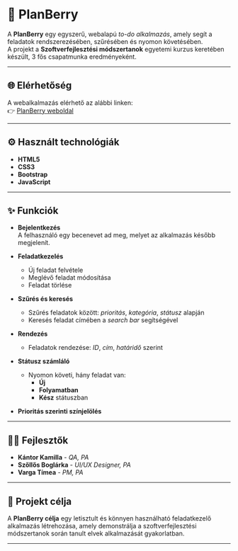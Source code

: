 # 🍓 PlanBerry

A **PlanBerry** egy egyszerű, webalapú *to-do alkalmazás*, amely segít a feladatok rendszerezésében, szűrésében és nyomon követésében.  
A projekt a **Szoftverfejlesztési módszertanok** egyetemi kurzus keretében készült, 3 fős csapatmunka eredményeként.

---

## 🌐 Elérhetőség
A webalkalmazás elérhető az alábbi linken:  
👉 [PlanBerry weboldal](https://szollosboglarka.github.io/todo_mini_project/)

---

## ⚙️ Használt technológiák
- **HTML5**
- **CSS3**
- **Bootstrap**
- **JavaScript**

---

## ✨ Funkciók
- **Bejelentkezés**  
  A felhasználó egy becenevet ad meg, melyet az alkalmazás később megjelenít.


- **Feladatkezelés**
    - Új feladat felvétele
    - Meglévő feladat módosítása
    - Feladat törlése


- **Szűrés és keresés**
    - Szűrés feladatok között: *prioritás*, *kategória*, *státusz* alapján
    - Keresés feladat címében a *search bar* segítségével

- **Rendezés**
    - Feladatok rendezése: *ID*, *cím*, *határidő* szerint


- **Státusz számláló**
    - Nyomon követi, hány feladat van:
        - **Új**
        - **Folyamatban**
        - **Kész** státuszban


- **Prioritás szerinti színjelölés**


---

## 👨‍💻 Fejlesztők
- **Kántor Kamilla** - *QA, PA*
- **Szőllős Boglárka** - *UI/UX Designer, PA*
- **Varga Tímea** - *PM, PA*

---

## 📌 Projekt célja
A **PlanBerry célja** egy letisztult és könnyen használható feladatkezelő alkalmazás létrehozása, amely demonstrálja a szoftverfejlesztési módszertanok során tanult elvek alkalmazását gyakorlatban.

---
